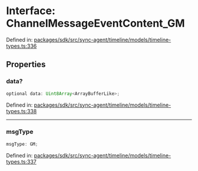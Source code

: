 # Interface: ChannelMessageEventContent\_GM

Defined in: [packages/sdk/src/sync-agent/timeline/models/timeline-types.ts:336](https://github.com/towns-protocol/towns/blob/0db1fd0ac7258e8db8cedfb6183e8eade8284fa1/packages/sdk/src/sync-agent/timeline/models/timeline-types.ts#L336)

## Properties

### data?

```ts
optional data: Uint8Array<ArrayBufferLike>;
```

Defined in: [packages/sdk/src/sync-agent/timeline/models/timeline-types.ts:338](https://github.com/towns-protocol/towns/blob/0db1fd0ac7258e8db8cedfb6183e8eade8284fa1/packages/sdk/src/sync-agent/timeline/models/timeline-types.ts#L338)

***

### msgType

```ts
msgType: GM;
```

Defined in: [packages/sdk/src/sync-agent/timeline/models/timeline-types.ts:337](https://github.com/towns-protocol/towns/blob/0db1fd0ac7258e8db8cedfb6183e8eade8284fa1/packages/sdk/src/sync-agent/timeline/models/timeline-types.ts#L337)
